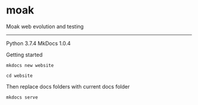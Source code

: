 # moak
Moak web evolution and testing
___

Python 3.7.4
MkDocs 1.0.4

Getting started

`mkdocs new website`

`cd website`

Then replace docs folders with current docs folder

`mkdocs serve`

